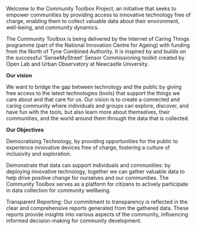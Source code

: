Welcome to the Community Toolbox Project, an initiative that seeks to empower communities by providing access to innovative technology free of charge, enabling them to collect valuable data about their environment, well-being, and community dynamics. 

The Community Toolbox is being delivered by the Internet of Caring Things programme (part of the National Innovation Centre for Ageing) with funding from the North of Tyne Combined Authority. It is inspired by and builds on the successful ‘SenseMyStreet’ Sensor Commissioning toolkit created by Open Lab and Urban Observatory at Newcastle University.  

**Our vision** 

We want to bridge the gap between technology and the public by giving free access to the latest technologies (tools) that support the things we care about and that care for us. Our vision is to create a connected and caring community where individuals and groups can explore, discover, and have fun with the tools, but also learn more about themselves, their communities, and the world around them through the data that is collected.    

**Our Objectives**  

Democratising Technology, by providing opportunities for the public to  experience innovative devices free of charge, fostering a culture of inclusivity and exploration. 

Demonstrate that data can support individuals and communities: by deploying innovative technology, together we can gather valuable data to help drive positive change for ourselves  and our communities.  The Community Toolbox serves as a platform for citizens to actively participate in data collection for community wellbeing. 

Transparent Reporting: Our commitment to transparency is reflected in the clear and comprehensive reports generated from the gathered data. These reports provide insights into various aspects of the community, influencing informed decision-making for community development. 
